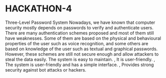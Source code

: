 # HACKATHON-4
Three-Level
Password System
Nowadays, we have known that computer security mostly depends on passwords to verify and authenticate users. There are many authentication schemes proposed and most of them still have weaknesses. Some of them are based on the physical and behavioural properties of the user such as voice recognition, and some others are based on knowledge of the user such as textual and graphical passwords. However, these schemes are still not secure enough and allow attackers to steal the data easily.
 The system is easy to maintain.
, It is user-friendly.
, The system is user-friendly and has a simple interface.
, Provides strong security against bot attacks or hackers.
